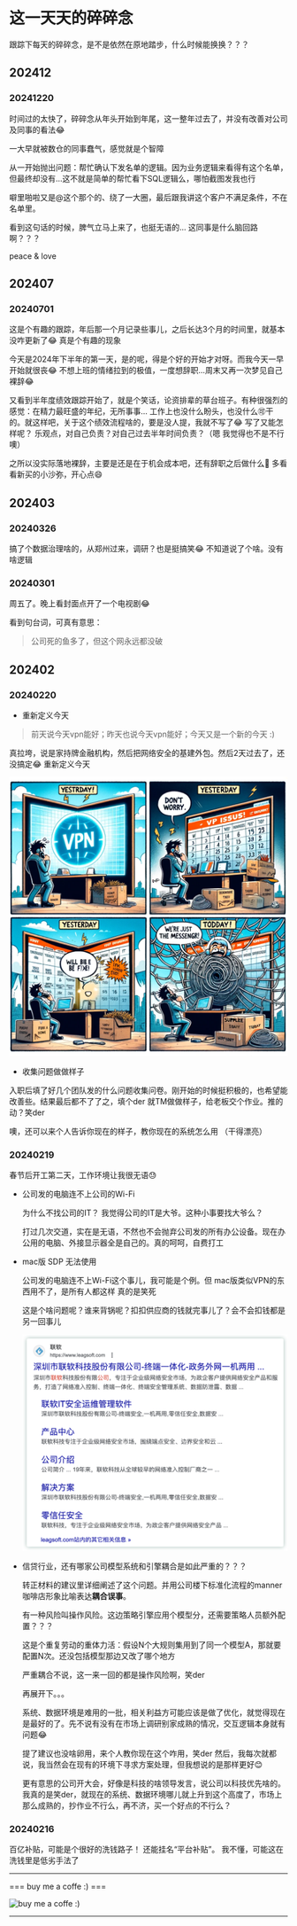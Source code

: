 # 这一天天的碎碎念


跟踪下每天的碎碎念，是不是依然在原地踏步，什么时候能换换？？？

<!--more-->



## 202412

### 20241220

时间过的太快了，碎碎念从年头开始到年尾，这一整年过去了，并没有改善对公司及同事的看法😂  

一大早就被数仓的同事蠢气，感觉就是个智障

从一开始抛出问题：帮忙确认下发名单的逻辑。因为业务逻辑来看得有这个名单，但最终却没有...这不就是简单的帮忙看下SQL逻辑么，哪怕截图发我也行

噼里啪啦又是@这个那个的、绕了一大圈，最后跟我讲这个客户不满足条件，不在名单里。

看到这句话的时候，脾气立马上来了，也挺无语的... 这同事是什么脑回路啊？？？

peace & love



## 202407




### 20240701

这是个有趣的跟踪，年后那一个月记录些事儿，之后长达3个月的时间里，就基本没咋更新了😂  真是个有趣的现象

今天是2024年下半年的第一天，是的呢，得是个好的开始才对呀。而我今天一早开始就很丧😂   不想上班的情绪拉到的极值，一度想辞职...周末又再一次梦见自己裸辞😂

又看到半年度绩效跟踪开始了，就是个笑话，论资排辈的草台班子。有种很强烈的感觉：在精力最旺盛的年纪，无所事事... 工作上也没什么盼头，也没什么🉑干的。就这样吧，关于这个绩效流程啥的，要是没人提，我就不写了😂 写了又能怎样呢？ 乐观点，对自己负责？对自己过去半年时间负责？（嗯  我觉得也不是不行噢）

之所以没实际落地裸辞，主要是还是在于机会成本吧，还有辞职之后做什么🤔  多看看新买的小沙弥，开心点😄


## 202403


### 20240326

搞了个数据治理啥的，从郑州过来，调研？也是挺搞笑😂  不知道说了个啥。没有啥逻辑


### 20240301

周五了。晚上看封面点开了一个电视剧😂

看到句台词，可真有意思：

> 公司死的鱼多了，但这个网永远都没破




## 202402


### 20240220

- 重新定义今天

> 前天说今天vpn能好；昨天也说今天vpn能好；今天又是一个新的今天 :)

真拉垮，说是家持牌金融机构，然后把网络安全的基建外包。然后2天过去了，还没搞定😂 重新定义今天

![sdp_error](./sdp_error.jpg)

- 收集问题做做样子

入职后填了好几个团队发的什么问题收集问卷。刚开始的时候挺积极的，也希望能改善些。结果最后都不了了之，填个der  就TM做做样子，给老板交个作业。推的动？笑der

噢，还可以来个人告诉你现在的样子，教你现在的系统怎么用 （干得漂亮）







### 20240219

春节后开工第二天，工作环境让我很无语😓

- 公司发的电脑连不上公司的Wi-Fi

  为什么不找公司的IT？ 我觉得公司的IT是大爷。这种小事要找大爷么？

  打过几次交道，实在是无语，不然也不会抛弃公司发的所有办公设备。现在办公用的电脑、外接显示器全是自己的。真的呵呵，自费打工

- mac版 SDP 无法使用

  公司发的电脑连不上Wi-Fi这个事儿，我可能是个例。但 mac版类似VPN的东西用不了，是所有人都这样 真的是笑死

  这是个啥问题呢？谁来背锅呢？扣扣供应商的钱就完事儿了？会不会扣钱都是另一回事儿

  ![联软](image.png)


- 信贷行业，还有哪家公司模型系统和引擎耦合是如此严重的？？？

  转正材料的建议里详细阐述了这个问题。并用公司楼下标准化流程的manner咖啡店形象比喻表达**耦合误事**。
  
  有一种风险叫操作风险。这边策略引擎应用个模型分，还需要策略人员额外配置？？？
  
  这是个重复劳动的重体力活：假设N个大规则集用到了同一个模型A，那就要配置N次。还没包括模型那边又改了哪个地方

  严重耦合不说，这一来一回的都是操作风险啊，笑der

  再展开下。。。

  系统、数据环境是难用的一批，相关利益方可能应该是做了优化，就觉得现在是最好的了。先不说有没有在市场上调研别家成熟的情况，交互逻辑本身就有问题😂

  提了建议也没啥卵用，来个人教你现在这个咋用，笑der  然后，我每次就都说，我当然会在现有的环境下寻求方案处理，但我想说的是那样更好😊

  更有意思的公司开大会，好像是科技的啥领导发言，说公司以科技优先啥的。我真的是笑der，就现在的系统、数据环境哪儿就上升到这个高度了，市场上那么成熟的，抄作业不行么，再不济，买一个好点的不行么？


### 20240216


百亿补贴，可能是个很好的洗钱路子！ 还能挂名“平台补贴”。 我不懂，可能这在洗钱里是低劣手法了 





---

=== buy me a coffe :) ===


![buy me a coffe :)](https://unclehuzi.github.io/about/wechatPay.jpg#center)

--- 


<head> 
    <script defer src="https://use.fontawesome.com/releases/v5.0.13/js/all.js"></script> 
    <script defer src="https://use.fontawesome.com/releases/v5.0.13/js/v4-shims.js"></script> 
</head> 
<link rel="stylesheet" href="https://use.fontawesome.com/releases/v5.0.13/css/all.css">

